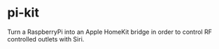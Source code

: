# pi-kit
Turn a RaspberryPi into an Apple HomeKit bridge in order to control RF controlled outlets with Siri.
